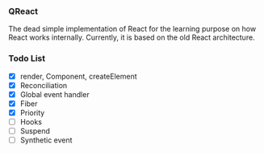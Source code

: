 ### QReact

The dead simple implementation of React for the learning purpose on how React works internally. Currently, it is based on the old React architecture.

### Todo List

- [x] render, Component, createElement
- [x] Reconciliation
- [x] Global event handler
- [x] Fiber
- [x] Priority
- [ ] Hooks
- [ ] Suspend
- [ ] Synthetic event
